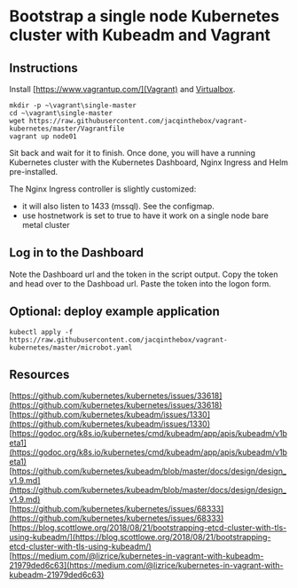 # Bootstrap a single node Kubernetes cluster with Kubeadm and Vagrant

## Instructions

Install [https://www.vagrantup.com/](Vagrant) and [Virtualbox](https://www.virtualbox.org/).

```shell
mkdir -p ~\vagrant\single-master
cd ~\vagrant\single-master
wget https://raw.githubusercontent.com/jacqinthebox/vagrant-kubernetes/master/Vagrantfile
vagrant up node01
```

Sit back and wait for it to finish. Once done, you will have a running Kubernetes cluster with the Kubernetes Dashboard, Nginx Ingress and Helm pre-installed.

The Nginx Ingress controller is slightly customized:
* it will also listen to 1433 (mssql). See the configmap.
* use hostnetwork is set to true to have it work on a single node bare metal cluster

## Log in to the Dashboard

Note the Dashboard url and the token in the script output. 
Copy the token and head over to the Dashboad url. Paste the token into the logon form.


## Optional: deploy example application

```
kubectl apply -f https://raw.githubusercontent.com/jacqinthebox/vagrant-kubernetes/master/microbot.yaml
```

## Resources

[https://github.com/kubernetes/kubernetes/issues/33618](https://github.com/kubernetes/kubernetes/issues/33618)  
[https://github.com/kubernetes/kubeadm/issues/1330](https://github.com/kubernetes/kubeadm/issues/1330)  
[https://godoc.org/k8s.io/kubernetes/cmd/kubeadm/app/apis/kubeadm/v1beta1](https://godoc.org/k8s.io/kubernetes/cmd/kubeadm/app/apis/kubeadm/v1beta1)  
[https://github.com/kubernetes/kubeadm/blob/master/docs/design/design_v1.9.md](https://github.com/kubernetes/kubeadm/blob/master/docs/design/design_v1.9.md)  
[https://github.com/kubernetes/kubernetes/issues/68333](https://github.com/kubernetes/kubernetes/issues/68333)  
[https://blog.scottlowe.org/2018/08/21/bootstrapping-etcd-cluster-with-tls-using-kubeadm/](https://blog.scottlowe.org/2018/08/21/bootstrapping-etcd-cluster-with-tls-using-kubeadm/)  
[https://medium.com/@lizrice/kubernetes-in-vagrant-with-kubeadm-21979ded6c63](https://medium.com/@lizrice/kubernetes-in-vagrant-with-kubeadm-21979ded6c63)  

